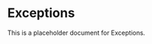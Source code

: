 ﻿<!-- 
---
title: "Exceptions"
description: "Placeholder description for Exceptions"
author: "VintageDon"
tags: ["placeholder", "documentation"]
category: "Compliance"
kb_type: "Reference"
version: "0.1"
status: "Draft"
last_updated: "2025-03-16"
---
-->

# Exceptions

This is a placeholder document for Exceptions.
